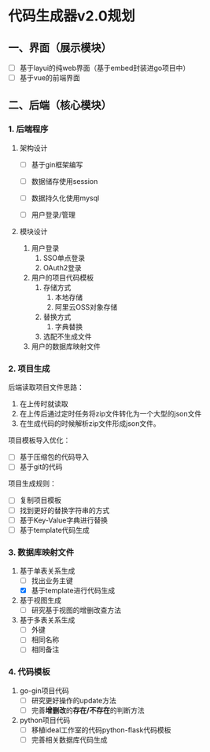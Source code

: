 # 代码生成器v2.0规划

## 一、界面（展示模块）

- [ ] 基于layui的纯web界面（基于embed封装进go项目中）
- [ ] 基于vue的前端界面

## 二、后端（核心模块）

### 1. 后端程序

1. 架构设计

   - [ ] 基于gin框架编写

   - [ ] 数据储存使用session

   - [ ] 数据持久化使用mysql

   - [ ] 用户登录/管理

2. 模块设计

   1. 用户登录
      1. SSO单点登录
      2. OAuth2登录
   2. 用户的项目代码模板
      1. 存储方式
         1. 本地存储
         2. 阿里云OSS对象存储
      2. 替换方式
         1. 字典替换
      3. 选配不生成文件
   3. 用户的数据库映射文件

### 2. 项目生成

后端读取项目文件思路：

1. 在上传时就读取
2. 在上传后通过定时任务将zip文件转化为一个大型的json文件
3. 在生成代码的时候解析zip文件形成json文件。

项目模板导入优化：

- [ ] 基于压缩包的代码导入
- [ ] 基于git的代码

项目生成规则：

- [ ] 复制项目模板
- [ ] 找到更好的替换字符串的方式
- [ ] 基于Key-Value字典进行替换
- [ ] 基于template代码生成

### 3. 数据库映射文件

1. 基于单表关系生成
   - [ ] 找出业务主键
   - [x] 基于template进行代码生成
2. 基于视图生成
   - [ ] 研究基于视图的增删改查方法
3. 基于多表关系生成
   - [ ] 外键
   - [ ] 相同名称
   - [ ] 相同备注

### 4. 代码模板

1. go-gin项目代码
   - [ ] 研究更好操作的update方法
   - [ ] 完善**增删改**的**存在/不存在**的判断方法
2. python项目代码
   - [ ] 移植ideal工作室的代码python-flask代码模板
   - [ ] 完善相关数据库代码生成